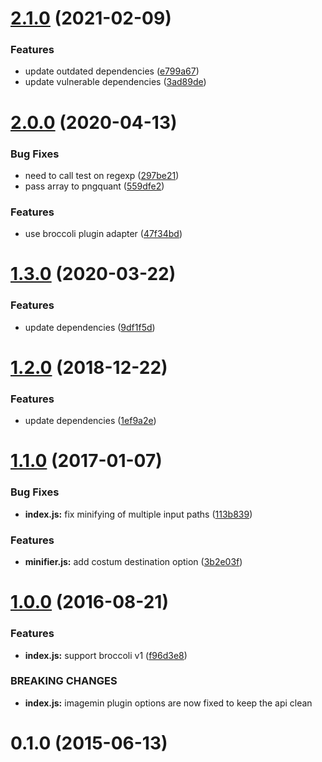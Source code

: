 # [2.1.0](https://github.com/stfsy/broccoli-image-min/compare/v2.0.0...v2.1.0) (2021-02-09)


### Features

* update outdated dependencies ([e799a67](https://github.com/stfsy/broccoli-image-min/commit/e799a676333b663761f106ff81a042d2b80ce9d0))
* update vulnerable dependencies ([3ad89de](https://github.com/stfsy/broccoli-image-min/commit/3ad89de674e806434f57e801c29a9a68f7c53475))



# [2.0.0](https://github.com/stfsy/broccoli-image-min/compare/v1.3.0...v2.0.0) (2020-04-13)


### Bug Fixes

* need to call test on regexp ([297be21](https://github.com/stfsy/broccoli-image-min/commit/297be213636ca38f2a21894a5c3f1f6f38024ad9))
* pass array to pngquant ([559dfe2](https://github.com/stfsy/broccoli-image-min/commit/559dfe203cef9946b6d1f31db99256f843537e12))


### Features

* use broccoli plugin adapter ([47f34bd](https://github.com/stfsy/broccoli-image-min/commit/47f34bd85138ebab52f3777b686621cdf190427a))



# [1.3.0](https://github.com/stfsy/broccoli-image-min/compare/v1.2.0...v1.3.0) (2020-03-22)


### Features

* update dependencies ([9df1f5d](https://github.com/stfsy/broccoli-image-min/commit/9df1f5d40f03e5bae397e824b8e0c51bacb86bdd))



# [1.2.0](https://github.com/stfsy/broccoli-image-min/compare/v1.1.0...v1.2.0) (2018-12-22)


### Features

* update dependencies ([1ef9a2e](https://github.com/stfsy/broccoli-image-min/commit/1ef9a2ee3db410e5868ea78e005975bc6c83cca0))



# [1.1.0](https://github.com/stfsy/broccoli-image-min/compare/v1.0.0...v1.1.0) (2017-01-07)


### Bug Fixes

* **index.js:** fix minifying of multiple input paths ([113b839](https://github.com/stfsy/broccoli-image-min/commit/113b8399cbc74819813c05b36d44ea4b0e721cc3))


### Features

* **minifier.js:** add costum destination option ([3b2e03f](https://github.com/stfsy/broccoli-image-min/commit/3b2e03ff41afc18cf0501a9d21513622626fe844))



# [1.0.0](https://github.com/stfsy/broccoli-image-min/compare/0.1.0...v1.0.0) (2016-08-21)


### Features

* **index.js:** support broccoli v1 ([f96d3e8](https://github.com/stfsy/broccoli-image-min/commit/f96d3e8cae861012a1bf13e84488085c06052e2c))


### BREAKING CHANGES

* **index.js:** imagemin plugin options are now fixed to keep the api clean



# 0.1.0 (2015-06-13)



